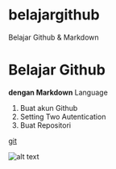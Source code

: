 # belajargithub
Belajar Github &amp; Markdown

# Belajar Github
**dengan Markdown** Language

1. Buat akun  Github
2. Setting Two Autentication
3. Buat Repositori

[git](https://www.markdownguide.org/cheat-sheet/)


![alt text](https://public-files.gumroad.com/0kwcjg93sa73h0ee5p0zdhhhlhy7)
